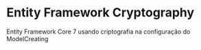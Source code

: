 # Entity Framework Cryptography
Entity Framework Core 7 usando criptografia na configuração do ModelCreating
